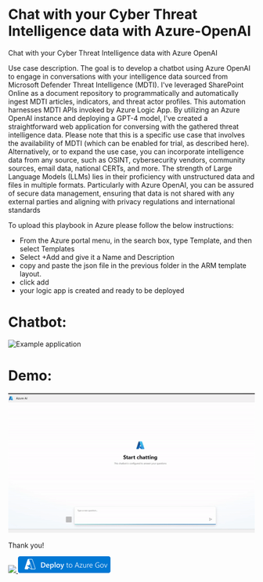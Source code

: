 # Chat with your Cyber Threat Intelligence data with Azure-OpenAI
Chat with your Cyber Threat Intelligence data with Azure OpenAI

Use case description.
The goal is to develop a chatbot using Azure OpenAI to engage in conversations with your intelligence data sourced from Microsoft Defender Threat Intelligence (MDTI). I've leveraged SharePoint Online as a document repository to programmatically and automatically ingest MDTI articles, indicators, and threat actor profiles. This automation harnesses MDTI APIs invoked by Azure Logic App.
By utilizing an Azure OpenAI instance and deploying a GPT-4 model, I've created a straightforward web application for conversing with the gathered threat intelligence data. Please note that this is a specific use case that involves the availability of MDTI (which can be enabled for trial, as described here). Alternatively, or to expand the use case, you can incorporate intelligence data from any source, such as OSINT, cybersecurity vendors, community sources, email data, national CERTs, and more.
The strength of Large Language Models (LLMs) lies in their proficiency with unstructured data and files in multiple formats. Particularly with Azure OpenAI, you can be assured of secure data management, ensuring that data is not shared with any external parties and aligning with privacy regulations and international standards

To upload this playbook in Azure please follow the below instructions:
- From the Azure portal menu, in the search box, type Template, and then select Templates
- Select +Add and give it a Name and Description
- copy and paste the json file in the previous folder in the ARM template layout.
- click add
- your logic app is created and ready to be deployed

# Chatbot:
![Example application](images/chatTI.png)

# Demo:
![Demo](images/demo.gif)


Thank you!

<a href="https://portal.azure.com/#create/Microsoft.Template/uri/https%3A%2F%2Fraw.githubusercontent.com%2Fformat81%2FMicrosoftSentinel-AzureOpenAI-IR-helper-playbook%2Fmain%2Fazuredeploy.json" target="_blank">
    <img src="https://aka.ms/deploytoazurebutton"/>
</a>
<a href="https://portal.azure.com/#create/Microsoft.Template/uri/https%3A%2F%2Fraw.githubusercontent.com%2Fformat81%2FMicrosoftSentinel-AzureOpenAI-IR-helper-playbook%2Fmain%2Fazuredeploy.json" target="_blank">
<img src="https://raw.githubusercontent.com/Azure/azure-quickstart-templates/master/1-CONTRIBUTION-GUIDE/images/deploytoazuregov.png"/>
</a>


